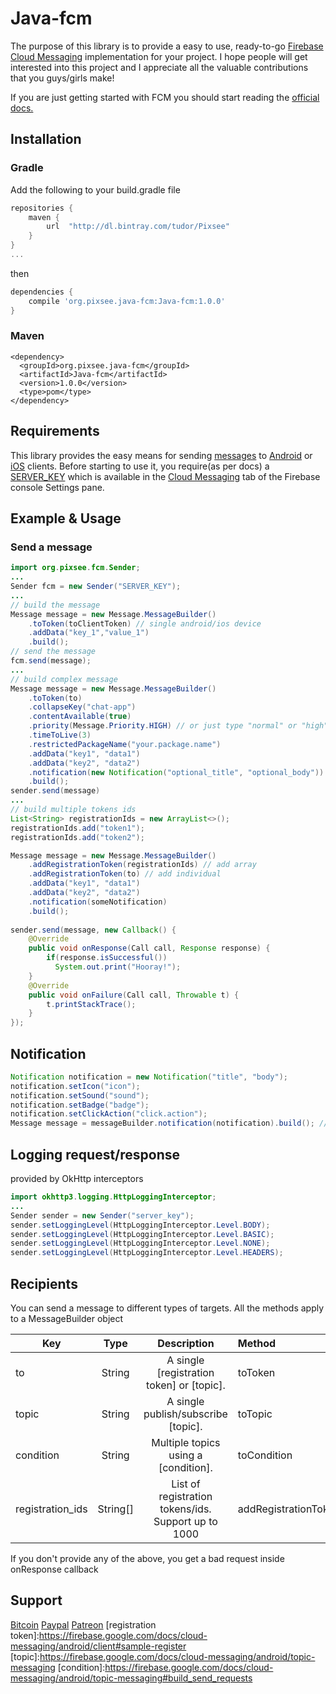 # Java-fcm
The purpose of this library is to provide a easy to use, ready-to-go [Firebase Cloud Messaging](https://firebase.google.com/docs/cloud-messaging/) implementation for your project. 
I hope people will get interested into this project and I appreciate all the valuable contributions that you guys/girls make!

If you are just getting started with FCM you should start reading the [official docs.](https://firebase.google.com/docs/cloud-messaging/)

## Installation
### Gradle
Add the following to your build.gradle file
```gradle
repositories {
    maven {
        url  "http://dl.bintray.com/tudor/Pixsee" 
    }
}
...
```
then
```gradle
dependencies {
    compile 'org.pixsee.java-fcm:Java-fcm:1.0.0'
}
```
### Maven
```maven
<dependency>
  <groupId>org.pixsee.java-fcm</groupId>
  <artifactId>Java-fcm</artifactId>
  <version>1.0.0</version>
  <type>pom</type>
</dependency>
```
## Requirements
This library provides the easy means for sending [messages](https://firebase.google.com/docs/cloud-messaging/send-message#send_messages_to_specific_devices) to [Android](https://firebase.google.com/docs/cloud-messaging/android/client) or [iOS](https://firebase.google.com/docs/cloud-messaging/ios/client) clients. Before starting to use it, you require(as per docs) a [SERVER_KEY](https://firebase.google.com/docs/cloud-messaging/server#auth) which is available in the [Cloud Messaging](https://console.firebase.google.com/project/_/settings/cloudmessaging) tab of the Firebase console Settings pane.

## Example & Usage
### Send a message
```java
import org.pixsee.fcm.Sender;
...
Sender fcm = new Sender("SERVER_KEY");
...
// build the message 
Message message = new Message.MessageBuilder()
    .toToken(toClientToken) // single android/ios device
    .addData("key_1","value_1")
    .build();
// send the message
fcm.send(message);
...
// build complex message
Message message = new Message.MessageBuilder()
    .toToken(to)
    .collapseKey("chat-app")
    .contentAvailable(true)
    .priority(Message.Priority.HIGH) // or just type "normal" or "high"
    .timeToLive(3)
    .restrictedPackageName("your.package.name")
    .addData("key1", "data1")
    .addData("key2", "data2")
    .notification(new Notification("optional_title", "optional_body"))
    .build();
sender.send(message)
...
// build multiple tokens ids
List<String> registrationIds = new ArrayList<>();
registrationIds.add("token1");
registrationIds.add("token2");

Message message = new Message.MessageBuilder()
    .addRegistrationToken(registrationIds) // add array
    .addRegistrationToken(to) // add individual
    .addData("key1", "data1")
    .addData("key2", "data2")
    .notification(someNotification)
    .build();
    
sender.send(message, new Callback() {
    @Override
    public void onResponse(Call call, Response response) {
        if(response.isSuccessful())
          System.out.print("Hooray!");
    }
    @Override
    public void onFailure(Call call, Throwable t) {
        t.printStackTrace();
    }
});
```
## Notification
```java
Notification notification = new Notification("title", "body");
notification.setIcon("icon");
notification.setSound("sound");
notification.setBadge("badge");
notification.setClickAction("click.action");
Message message = messageBuilder.notification(notification).build(); // add notification
```

## Logging request/response
provided by OkHttp interceptors
```java
import okhttp3.logging.HttpLoggingInterceptor;
...
Sender sender = new Sender("server_key");
sender.setLoggingLevel(HttpLoggingInterceptor.Level.BODY);
sender.setLoggingLevel(HttpLoggingInterceptor.Level.BASIC);
sender.setLoggingLevel(HttpLoggingInterceptor.Level.NONE);
sender.setLoggingLevel(HttpLoggingInterceptor.Level.HEADERS);
```
## Recipients
You can send a message to different types of targets. All the methods apply to a MessageBuilder object

| Key               | Type          | Description                                          | Method              |
| ----------------- |:-------------:|:----------------------------------------------------:|:--------------------|
| to                | String        | A single [registration token] or [topic].            | toToken             |
| topic             | String        | A single publish/subscribe [topic].                  | toTopic             |
| condition         | String        | Multiple topics using a [condition].                 | toCondition         |
| registration_ids  | String[]      | List of registration tokens/ids. Support up to 1000  | addRegistrationToken|

If you don't provide any of the above, you get a bad request inside onResponse callback

## Support
[Bitcoin](https://blockchain.info/address/1M6gwLMGvGJYVAMhqNZgvgN7ovGJ3EJ3GW)
[Paypal](https://www.paypal.com/cgi-bin/webscr?cmd=_s-xclick&hosted_button_id=MUMUF9YPD7S8S)
[Patreon](https://www.patreon.com/user?u=4450469)
[registration token]:https://firebase.google.com/docs/cloud-messaging/android/client#sample-register
[topic]:https://firebase.google.com/docs/cloud-messaging/android/topic-messaging
[condition]:https://firebase.google.com/docs/cloud-messaging/android/topic-messaging#build_send_requests
